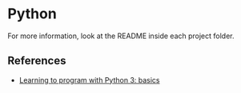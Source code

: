 # Python

For more information, look at the README inside each project folder.

## References

- [Learning to program with Python 3: basics](https://www.youtube.com/playlist?list=PLQVvvaa0QuDeAams7fkdcwOGBpGdHpXln)
